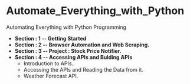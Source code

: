 # Automate_Everything_with_Python
Automating Everything with Python Programming

+ **Section : 1 -- Getting Started**
+ **Section : 2 -- Browser Automation and Web Scraping.**
+ **Section : 3 -- Project : Stock Price Notifier.**
+ **Section : 4 -- Accessing APIs and Bulding APIs**
    + Introduction to APIs.
    + Accessing the APIs and Reading the Data from it.
    + Weather Forecast API.
